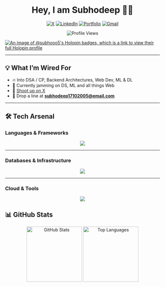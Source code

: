 <h1 align="center">Hey, I am Subhodeep 👋🏼</h1>

<p align="center">
  <a href="https://x.com/SiMpL36969"><img src="https://img.shields.io/badge/X-000000?style=for-the-badge&logo=x&logoColor=white" alt="X"/></a>
  <a href="https://linkedin.com/in/subhodeep-chatterjee-78210828b/"><img src="https://img.shields.io/badge/LinkedIn-0A66C2?style=for-the-badge&logo=linkedin&logoColor=white" alt="LinkedIn"/></a>
  <a href="https://portfolio-wheat-sigma-47.vercel.app/"><img src="https://img.shields.io/badge/Portfolio-9146FF?style=for-the-badge&logoColor=white" alt="Portfolio"/></a>
  <a href="mailto:subhodeep17102005@email.com"><img src="https://img.shields.io/badge/Gmail-D14836?style=for-the-badge&logo=gmail&logoColor=white" alt="Gmail"/></a>
</p>

<p align="center">
  <img src="https://komarev.com/ghpvc/?username=Subhooo5&color=blueviolet&style=flat-square" alt="Profile Views" />
</p>

[![An image of @subhooo5's Holopin badges, which is a link to view their full Holopin profile](https://holopin.me/subhooo5)](https://holopin.io/@subhooo5)

---

## 💡 What I’m Wired For
- 🔥 Into DSA / CP, Backend Architectures, Web Dev, ML & DL  
- 🚀 Currently jamming on DS, ML and all things Web 
- 📡 [Shoot up on X](https://x.com/SiMpL36969)  
- 📧 Drop a line at **subhodeep17102005@email.com**

---

## 🛠 Tech Arsenal

### Languages & Frameworks
<p align="center">
<img src="https://skillicons.dev/icons?i=java,python,c,cpp,js,ts,nodejs,express,nextjs,react,threejs" />
</p>

---

### Databases & Infrastructure
<p align="center">
<img src="https://skillicons.dev/icons?i=mysql,postgresql,mongodb,redis,docker" />
</p>

---

### Cloud & Tools
<p align="center">
<img src="https://skillicons.dev/icons?i=aws,gcp,netlify,vercel,vscode,figma" />
</p>



## 📊 GitHub Stats

<p align="center">
<img src="https://github-readme-stats.vercel.app/api?username=Subhooo5&show_icons=true&theme=radical&border_radius=12&hide_border=false&bg_color=0d1117&title_color=ff79c6&icon_color=50fa7b" height="180" alt="GitHub Stats" />
<img src="https://github-readme-stats.vercel.app/api/top-langs/?username=Subhooo5&layout=compact&theme=radical&border_radius=12&hide_border=false&bg_color=0d1117&title_color=ffb86c" height="180" alt="Top Languages" />
</p>
